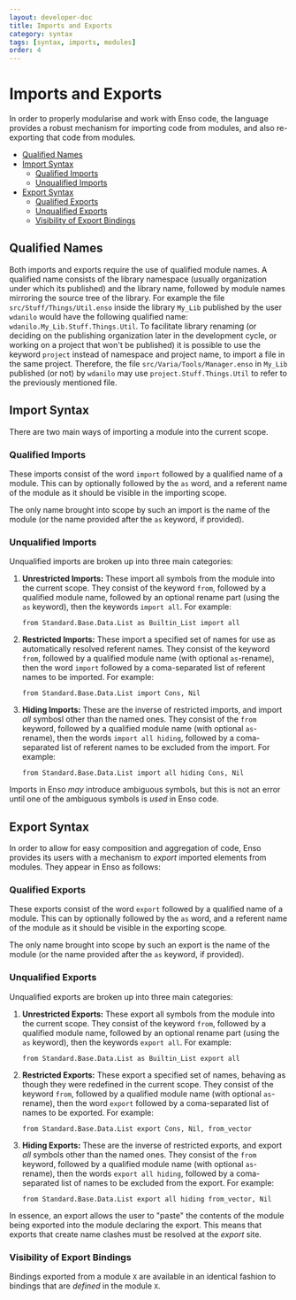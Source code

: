 ```yaml
---
layout: developer-doc
title: Imports and Exports
category: syntax
tags: [syntax, imports, modules]
order: 4
---
```


# Imports and Exports

In order to properly modularise and work with Enso code, the language provides a
robust mechanism for importing code from modules, and also re-exporting that
code from modules.

<!-- MarkdownTOC levels="2,3" autolink="true" -->

- [Qualified Names](#qualified-names)
- [Import Syntax](#import-syntax)
  - [Qualified Imports](#qualified-imports)
  - [Unqualified Imports](#unqualified-imports)
- [Export Syntax](#export-syntax)
  - [Qualified Exports](#qualified-exports)
  - [Unqualified Exports](#unqualified-exports)
  - [Visibility of Export Bindings](#visibility-of-export-bindings)

<!-- /MarkdownTOC -->

## Qualified Names

Both imports and exports require the use of qualified module names. A qualified
name consists of the library namespace (usually organization under which its
published) and the library name, followed by module names mirroring the  source
tree of the library. For example the file `src/Stuff/Things/Util.enso` inside
the library `My_Lib` published by the user `wdanilo` would have the following
qualified name: `wdanilo.My_Lib.Stuff.Things.Util`. To facilitate library
renaming (or deciding on the publishing organization later in the development
cycle, or working on a project that won't be published) it is possible to use
the keyword `project` instead of namespace and project name, to import a file
in the same project. Therefore, the file `src/Varia/Tools/Manager.enso` in
`My_Lib` published (or not) by `wdanilo` may use `project.Stuff.Things.Util` to
refer to the previously mentioned file.

## Import Syntax

There are two main ways of importing a module into the current scope.

### Qualified Imports

These imports consist of the word `import` followed by a qualified name of a
module. This can by optionally followed by the `as` word, and a referent name of
the module as it should be visible in the importing scope.

The only name brought into scope by such an import is the name of the module (or
the name provided after the `as` keyword, if provided).

### Unqualified Imports

Unqualified imports are broken up into three main categories:

1. **Unrestricted Imports:** These import all symbols from the module into the
   current scope. They consist of the keyword `from`, followed by a qualified
   module name, followed by an optional rename part (using the `as` keyword),
   then the keywords `import all`. For example:
   ```
   from Standard.Base.Data.List as Builtin_List import all
   ```
2. **Restricted Imports:** These import a specified set of names for use as
   automatically resolved referent names. They consist of the keyword `from`,
   followed by a qualified module name (with optional `as`-rename), then the
   word `import` followed by a coma-separated list of referent names to be
   imported. For example:
   ```
   from Standard.Base.Data.List import Cons, Nil
   ```
3. **Hiding Imports:** These are the inverse of restricted imports, and import
   _all_ symbosl other than the named ones. They consist of the `from` keyword,
   followed by a qualified module name (with optional `as`-rename), then the
   words `import all hiding`, followed by a coma-separated list of referent
   names to be excluded from the import. For example:
   ```
   from Standard.Base.Data.List import all hiding Cons, Nil
   ```

Imports in Enso _may_ introduce ambiguous symbols, but this is not an error
until one of the ambiguous symbols is _used_ in Enso code.

## Export Syntax

In order to allow for easy composition and aggregation of code, Enso provides
its users with a mechanism to _export_ imported elements from modules. They
appear in Enso as follows:

### Qualified Exports

These exports consist of the word `export` followed by a qualified name of a
module. This can by optionally followed by the `as` word, and a referent name of
the module as it should be visible in the exporting scope.

The only name brought into scope by such an export is the name of the module (or
the name provided after the `as` keyword, if provided).

### Unqualified Exports

Unqualified exports are broken up into three main categories:

1. **Unrestricted Exports:** These export all symbols from the module into the
   current scope. They consist of the keyword `from`, followed by a qualified
   module name, followed by an optional rename part (using the `as` keyword),
   then the keywords `export all`. For example:
   ```
   from Standard.Base.Data.List as Builtin_List export all
   ```
2. **Restricted Exports:** These export a specified set of names, behaving as
   though they were redefined in the current scope. They consist of the keyword
   `from`, followed by a qualified module name (with optional `as`-rename), then
   the word `export` followed by a coma-separated list of names to be exported.
   For example:
   ```
   from Standard.Base.Data.List export Cons, Nil, from_vector
   ```
3. **Hiding Exports:** These are the inverse of restricted exports, and export
   _all_ symbols other than the named ones. They consist of the `from` keyword,
   followed by a qualified module name (with optional `as`-rename), then the
   words `export all hiding`, followed by a coma-separated list of names to be
   excluded from the export. For example:
   ```
   from Standard.Base.Data.List export all hiding from_vector, Nil
   ```

In essence, an export allows the user to "paste" the contents of the module
being exported into the module declaring the export. This means that exports
that create name clashes must be resolved at the _export_ site.

### Visibility of Export Bindings

Bindings exported from a module `X` are available in an identical fashion to
bindings that are _defined_ in the module `X`.
